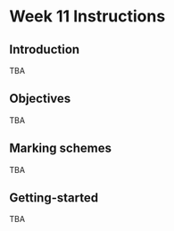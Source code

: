 # Week 11 Instructions

## Introduction
TBA

## Objectives
TBA

## Marking schemes
TBA

## Getting-started
TBA
